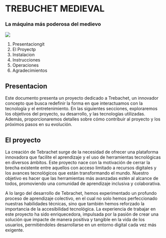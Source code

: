 # TREBUCHET MEDIEVAL

### La máquina más poderosa del medievo

<img src="https://upload.wikimedia.org/wikipedia/commons/thumb/b/b2/Trebuchet_Castelnaud.jpg/800px-Trebuchet_Castelnaud.jpg">


1. Presentaciongit 
2. El Proyectp
3. Instalacion
4. Instrucciones
5. Operaciones
6. Agradecimientos

## Presentacion

Este documento presenta un proyecto dedicado a Trebachet, un innovador concepto que busca redefinir la forma en que interactuamos con la tecnología y el entretenimiento. En las siguientes secciones, exploraremos los objetivos del proyecto, su desarrollo, y las tecnologías utilizadas. Además, proporcionaremos detalles sobre cómo contribuir al proyecto y los próximos pasos en su evolución.

## El proyecto

La creación de Tebrachet surge de la necesidad de ofrecer una plataforma innovadora que facilite el aprendizaje y el uso de herramientas tecnológicas en diversos ámbitos. Este proyecto nace con la motivación de cerrar la brecha existente entre aquellos con acceso limitado a recursos digitales y los avances tecnológicos que están transformando el mundo. Nuestro objetivo es hacer que las herramientas más avanzadas estén al alcance de todos, promoviendo una comunidad de aprendizaje inclusiva y colaborativa.

A lo largo del desarrollo de Tebrachet, hemos experimentado un profundo proceso de aprendizaje colectivo, en el cual no solo hemos perfeccionado nuestras habilidades técnicas, sino que también hemos reforzado la importancia de la accesibilidad tecnológica. La experiencia de trabajar en este proyecto ha sido enriquecedora, impulsada por la pasión de crear una solución que impacte de manera positiva y tangible en la vida de los usuarios, permitiéndoles desarrollarse en un entorno digital cada vez más exigente.